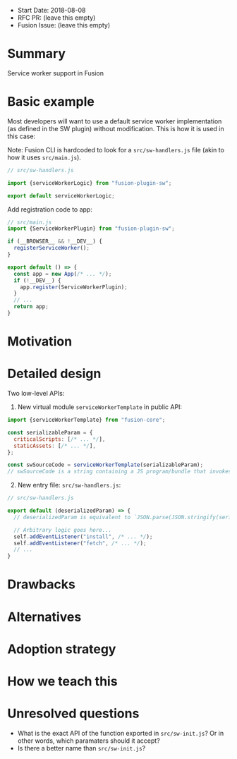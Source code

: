 * Start Date: 2018-08-08
* RFC PR: (leave this empty)
* Fusion Issue: (leave this empty)

# Summary

Service worker support in Fusion

# Basic example

Most developers will want to use a default service worker implementation (as defined in the SW plugin) without modification. This is how it is used in this case:

Note: Fusion CLI is hardcoded to look for a `src/sw-handlers.js` file (akin to how it uses `src/main.js`).
```js
// src/sw-handlers.js

import {serviceWorkerLogic} from "fusion-plugin-sw";

export default serviceWorkerLogic;
```

Add registration code to app:
```js
// src/main.js
import {ServiceWorkerPlugin} from "fusion-plugin-sw";

if (__BROWSER__ && !__DEV__) {
  registerServiceWorker();
}

export default () => {
  const app = new App(/* ... */);
  if (!__DEV__) {
    app.register(ServiceWorkerPlugin);
  }
  // ...
  return app;
}

```

# Motivation

<!--
Why are we doing this? What use cases does it support? What is the expected
outcome?

Please focus on explaining the motivation so that if this RFC is not accepted,
the motivation could be used to develop alternative solutions. In other words,
enumerate the constraints you are trying to solve without coupling them too
closely to the solution you have in mind.
-->

# Detailed design

Two low-level APIs:

1) New virtual module `serviceWorkerTemplate` in public API:

```js
import {serviceWorkerTemplate} from "fusion-core";

const serializableParam = {
  criticalScripts: [/* ... */],
  staticAssets: [/* ... */],
};

const swSourceCode = serviceWorkerTemplate(serializableParam);
// swSourceCode is a string containing a JS program/bundle that invokes the default exported function from "src/sw-handlers.js" with `serializableParam`
```

2) New entry file: `src/sw-handlers.js`:
```js
// src/sw-handlers.js

export default (deserializedParam) => {
  // deserializedParam is equivalent to `JSON.parse(JSON.stringify(serializableParam))`

  // Arbitrary logic goes here...
  self.addEventListener("install", /* ... */);
  self.addEventListener("fetch", /* ... */);
  // ...
}
```

<!--
This is the bulk of the RFC. Explain the design in enough detail for somebody
familiar with Fusion to understand, and for somebody familiar with the
implementation to implement. This should get into specifics and corner-cases,
and include examples of how the feature is used. Any new terminology should be
defined here.
-->

# Drawbacks

<!--
Why should we _not_ do this? Please consider:

* implementation cost, both in term of code size and complexity
* whether the proposed feature can be implemented in user space
* the impact on teaching people Fusion
* integration of this feature with other existing and planned features
* cost of migrating existing Fusion applications (is it a breaking change?)

There are tradeoffs to choosing any path. Attempt to identify them here.
-->

# Alternatives

<!--
What other designs have been considered? What is the impact of not doing this?
-->

# Adoption strategy

<!--
If we implement this proposal, how will existing Fusion developers adopt it? Is
this a breaking change? Can we write a codemod? Should we coordinate with
other projects or libraries?
-->

# How we teach this

<!--
What names and terminology work best for these concepts and why? How is this
idea best presented? As a continuation of existing Fusion patterns?

Would the acceptance of this proposal mean the Fusion documentation must be
re-organized or altered? Does it change how Fusion is taught to new developers
at any level?

How should this feature be taught to existing Fusion developers?
-->

# Unresolved questions

- What is the exact API of the function exported in `src/sw-init.js`? Or in other words, which paramaters should it accept?
- Is there a better name than `src/sw-init.js`?
